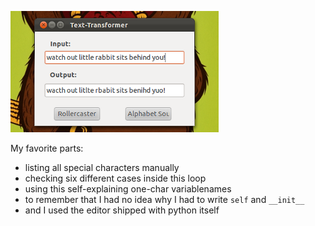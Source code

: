 
![screenshot](https://github.com/jorin-vogel/Noob-Python-GTK/raw/master/texttransformer/screenshot.png "TextTransformer")

My favorite parts:

- listing all special characters manually
- checking six different cases inside this loop
- using this self-explaining one-char variablenames
- to remember that I had no idea why I had to write `self` and `__init__`
- and I used the editor shipped with python itself
